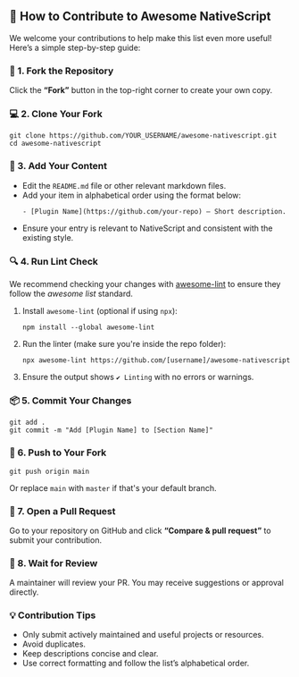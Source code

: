 <h2>🧩 How to Contribute to Awesome NativeScript</h2>
<p>We welcome your contributions to help make this list even more useful! Here’s a simple step-by-step guide:</p>

<h3>📌 1. Fork the Repository</h3>
<p>Click the <strong>“Fork”</strong> button in the top-right corner to create your own copy.</p>

<h3>💻 2. Clone Your Fork</h3>
<pre><code>git clone https://github.com/YOUR_USERNAME/awesome-nativescript.git
cd awesome-nativescript
</code></pre>

<h3>📝 3. Add Your Content</h3>
<ul>
  <li>Edit the <code>README.md</code> file or other relevant markdown files.</li>
  <li>Add your item in alphabetical order using the format below:
    <pre><code>- [Plugin Name](https://github.com/your-repo) – Short description.</code></pre>
  </li>
  <li>Ensure your entry is relevant to NativeScript and consistent with the existing style.</li>
</ul>

<h3>🔍 4. Run Lint Check</h3>
<p>We recommend checking your changes with <a href="https://www.npmjs.com/package/awesome-lint">awesome-lint</a> to ensure they follow the <em>awesome list</em> standard.</p>
<ol>
  <li>Install <code>awesome-lint</code> (optional if using <code>npx</code>):</li>
  <pre><code>npm install --global awesome-lint</code></pre>

  <li>Run the linter (make sure you're inside the repo folder):</li>
  <pre><code>npx awesome-lint https://github.com/[username]/awesome-nativescript</code></pre>

  <li>Ensure the output shows <code>✔ Linting</code> with no errors or warnings.</li>
</ol>

<h3>📦 5. Commit Your Changes</h3>
<pre><code>git add .
git commit -m "Add [Plugin Name] to [Section Name]"
</code></pre>

<h3>🚀 6. Push to Your Fork</h3>
<pre><code>git push origin main</code></pre>
<p>Or replace <code>main</code> with <code>master</code> if that's your default branch.</p>

<h3>🔁 7. Open a Pull Request</h3>
<p>Go to your repository on GitHub and click <strong>“Compare &amp; pull request”</strong> to submit your contribution.</p>

<h3>🤝 8. Wait for Review</h3>
<p>A maintainer will review your PR. You may receive suggestions or approval directly.</p>

<h3>💡 Contribution Tips</h3>
<ul>
  <li>Only submit actively maintained and useful projects or resources.</li>
  <li>Avoid duplicates.</li>
  <li>Keep descriptions concise and clear.</li>
  <li>Use correct formatting and follow the list’s alphabetical order.</li>
</ul>
